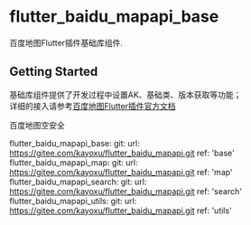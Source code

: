 # flutter_baidu_mapapi_base

<!-- A Flutter plugin for BaiduMap_Base. -->
百度地图Flutter插件基础库组件.

## Getting Started

基础库组件提供了开发过程中设置AK、基础类、版本获取等功能；  
详细的接入请参考[百度地图Flutter插件官方文档](https://lbsyun.baidu.com/index.php?title=flutter/loc)

百度地图空安全
 
  flutter_baidu_mapapi_base: 
    git: 
      url: https://gitee.com/kayoxu/flutter_baidu_mapapi.git 
      ref: 'base' 
  flutter_baidu_mapapi_map: 
    git: 
      url: https://gitee.com/kayoxu/flutter_baidu_mapapi.git 
      ref: 'map' 
  flutter_baidu_mapapi_search: 
    git: 
      url: https://gitee.com/kayoxu/flutter_baidu_mapapi.git 
      ref: 'search' 
  flutter_baidu_mapapi_utils: 
    git: 
      url: https://gitee.com/kayoxu/flutter_baidu_mapapi.git 
      ref: 'utils' 
